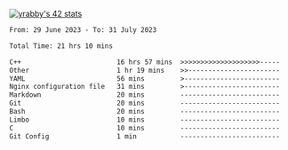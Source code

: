 
[![yrabby's 42 stats](https://badge42.vercel.app/api/v2/cljfd5ku6003508mg283uc00s/stats?cursusId=21&coalitionId=64)](https://github.com/JaeSeoKim/badge42)

<!--START_SECTION:waka-->

```txt
From: 29 June 2023 - To: 31 July 2023

Total Time: 21 hrs 10 mins

C++                        16 hrs 57 mins  >>>>>>>>>>>>>>>>>>>>-----   80.06 %
Other                      1 hr 19 mins    >>-----------------------   06.24 %
YAML                       56 mins         >------------------------   04.46 %
Nginx configuration file   31 mins         >------------------------   02.46 %
Markdown                   20 mins         -------------------------   01.65 %
Git                        20 mins         -------------------------   01.64 %
Bash                       20 mins         -------------------------   01.60 %
Limbo                      10 mins         -------------------------   00.83 %
C                          10 mins         -------------------------   00.79 %
Git Config                 1 min           -------------------------   00.14 %
```

<!--END_SECTION:waka-->